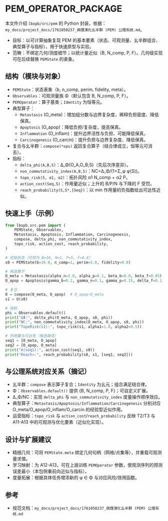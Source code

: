# PEM_OPERATOR_PACKAGE

本文件介绍 `lbopb/src/pem` 的 Python 封装，依据：
`my_docs/project_docs/1761050237_病理演化幺半群 (PEM) 公理系统.md`。

- 目标：以可计算抽象复现 PEM 的基本要素（状态、可观测量、幺半群组合、典型算子与指标），用于快速原型与实验。
- 范畴：不绑定几何/测度细节；以统计量近似（B, N_comp, P, F）。几何级实现可在后续替换 `PEMState` 的表象。

## 结构（模块与对象）

- `PEMState`：状态表象（b, n_comp, perim, fidelity, meta）。
- `Observables`：可观测量族 Φ（默认包含 B, N_comp, P, F）。
- `PEMOperator`：算子基类；`Identity` 为恒等元。
- 典型算子：
  - `Metastasis` (O_meta)：增加组分数与边界复杂度，稀释负担密度、降低保真。
  - `Apoptosis` (O_apop)：降低负担/复杂度，提高保真。
  - `Inflammation` (O_inflam)：提升边界活性与负担、可能降低保真。
  - `Carcinogenesis` (O_carcin)：提升负担与边界复杂度、降低保真。
- 复合与幺半群：`compose(*ops)` 返回复合算子（结合律成立，恒等元可消去）。
- 指标：
  - `delta_phi(A,B,S)`：Δ_Φ(O_A,O_B;S)（先后次序差异）。
  - `non_commutativity_index(A,B,S)`：NC=Δ_Φ/(1+Σ_φ φ(S))。
  - `topo_risk(S, α1, α2)`：拓扑风险 α1 N_comp + α2 P。
  - `action_cost(Seq,S)`：作用量近似；上升的 B/P/N 与下降的 F 受罚。
  - `reach_probability(S,S*,{Seq})`：以 min 作用量的负指数给出可达性近似。

## 快速上手（示例）

```python
from lbopb.src.pem import (
    PEMState, Observables,
    Metastasis, Apoptosis, Inflammation, Carcinogenesis,
    compose, delta_phi, non_commutativity_index,
    topo_risk, action_cost, reach_probability,
)

# 初始状态（可视为 B=10, N=1, P=5, F=0.8）
s0 = PEMState(b=10.0, n_comp=1, perim=5.0, fidelity=0.8)

# 构造算子
O_meta = Metastasis(alpha_n=1.0, alpha_p=0.1, beta_b=0.0, beta_f=0.05)
O_apop = Apoptosis(gamma_b=0.2, gamma_n=0.1, gamma_p=0.15, delta_f=0.1)

# 复合
O = compose(O_meta, O_apop)  # O_apop∘O_meta
s1 = O(s0)

# 指标
phi = Observables.default()
print("ΔΦ:", delta_phi(O_meta, O_apop, s0, phi))
print("NC:", non_commutativity_index(O_meta, O_apop, s0, phi))
print("TopoRisk(s1):", topo_risk(s1, alpha1=1.0, alpha2=0.5))

# 作用量与可达性（候选路径）
seq1 = [O_meta, O_apop]
seq2 = [O_apop, O_meta]
print("A(seq1):", action_cost(seq1, s0))
print("Reach≈:", reach_probability(s0, s1, [seq1, seq2]))
```

## 与公理系统对应关系（摘记）

- 幺半群：`compose` 表示算子复合；`Identity` 为幺元；组合满足结合律。
- Φ：`Observables.default()` 提供 {B, N_comp, P, F}；可自定义扩展。
- Δ_Φ/NC：实现 `delta_phi` 与 `non_commutativity_index` 度量操作顺序效应。
- 典型算子：`Metastasis/Apoptosis/Inflammation/Carcinogenesis` 分别对应 O_meta/O_apop/O_inflam/O_carcin 的经验型近似作用。
- 运营指标：`topo_risk` 与 `action_cost`/`reach_probability` 反映 T2/T3 与 A11-A13 中的可观测与优化要素（近似化实现）。

## 设计与扩展建议

- 精细几何：可将 `PEMState.meta` 绑定几何句柄（网格/点集等），并重载可观测量求值。
- 学习映射：为 A12-A13，可在上层训练 `PEMOperator` 参数，使观测序列的预测误差最小（本包侧重前向近似与指标）。
- 度量拓展：根据具体任务增添新的 φ ∈ Φ 与对应风险/效用函数。

## 参考

- 规范文档：`my_docs/project_docs/1761050237_病理演化幺半群 (PEM) 公理系统.md`

